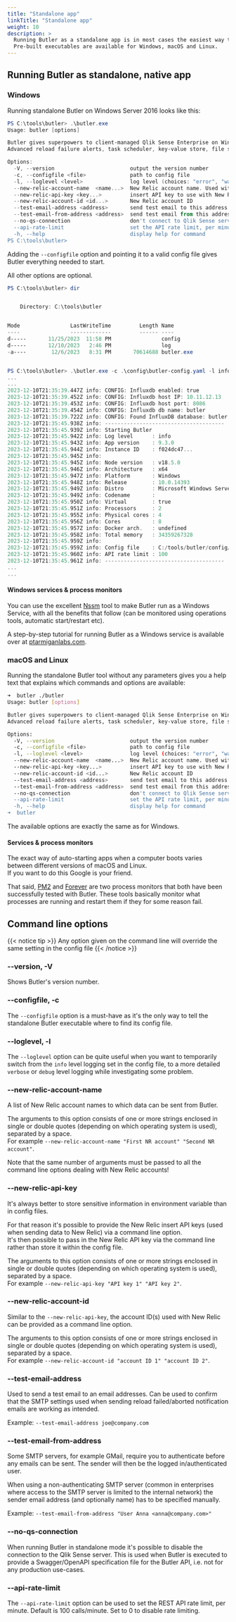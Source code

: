 ```yaml
---
title: "Standalone app"
linkTitle: "Standalone app"
weight: 10
description: >
  Running Butler as a standalone app is in most cases the easiest way to use Butler. <br>
  Pre-built executables are available for Windows, macOS and Linux.
---
```


<!-- {{% pageinfo %}}
This is a placeholder page that shows you how to use this template site.
{{% /pageinfo %}} -->

## Running Butler as standalone, native app

### Windows

Running standalone Butler on Windows Server 2016 looks like this:

```powershell
PS C:\tools\butler> .\butler.exe
Usage: butler [options]

Butler gives superpowers to client-managed Qlik Sense Enterprise on Windows!
Advanced reload failure alerts, task scheduler, key-value store, file system access and much more.

Options:
  -V, --version                        output the version number
  -c, --configfile <file>              path to config file
  -l, --loglevel <level>               log level (choices: "error", "warn", "info", "verbose", "debug", "silly")
  --new-relic-account-name  <name...>  New Relic account name. Used within Butler to differentiate between different target New Relic accounts
  --new-relic-api-key <key...>         insert API key to use with New Relic
  --new-relic-account-id <id...>       New Relic account ID
  --test-email-address <address>       send test email to this address. Used to verify email settings in the config file.
  --test-email-from-address <address>  send test email from this address. Only relevant when SMTP server allows from address to be set.
  --no-qs-connection                   don't connect to Qlik Sense server at all. Run in isolated mode
  --api-rate-limit                     set the API rate limit, per minute. Default is 100 calls/minute. Set to 0 to disable rate limiting.
  -h, --help                           display help for command
PS C:\tools\butler>
```

Adding the `--configfile` option and pointing it to a valid config file gives Butler everything needed to start.

All other options are optional.

```powershell
PS C:\tools\butler> dir


    Directory: C:\tools\butler


Mode                LastWriteTime         Length Name
----                -------------         ------ ----
d-----       11/25/2023  11:58 PM                config
d-----       12/10/2023   2:46 PM                log
-a----        12/6/2023   8:31 PM       70614688 butler.exe


PS C:\tools\butler> .\butler.exe -c .\config\butler-config.yaml -l info
...
...
2023-12-10T21:35:39.447Z info: CONFIG: Influxdb enabled: true
2023-12-10T21:35:39.452Z info: CONFIG: Influxdb host IP: 10.11.12.13
2023-12-10T21:35:39.453Z info: CONFIG: Influxdb host port: 8086
2023-12-10T21:35:39.454Z info: CONFIG: Influxdb db name: butler
2023-12-10T21:35:39.722Z info: CONFIG: Found InfluxDB database: butler
2023-12-10T21:35:45.938Z info: --------------------------------------
2023-12-10T21:35:45.939Z info: Starting Butler
2023-12-10T21:35:45.942Z info: Log level      : info
2023-12-10T21:35:45.943Z info: App version    : 9.3.0
2023-12-10T21:35:45.944Z info: Instance ID    : f024dc47...
2023-12-10T21:35:45.945Z info:
2023-12-10T21:35:45.945Z info: Node version   : v18.5.0
2023-12-10T21:35:45.946Z info: Architecture   : x64
2023-12-10T21:35:45.947Z info: Platform       : Windows
2023-12-10T21:35:45.948Z info: Release        : 10.0.14393
2023-12-10T21:35:45.949Z info: Distro         : Microsoft Windows Server 2016 Standard
2023-12-10T21:35:45.949Z info: Codename       :
2023-12-10T21:35:45.950Z info: Virtual        : true
2023-12-10T21:35:45.951Z info: Processors     : 2
2023-12-10T21:35:45.955Z info: Physical cores : 4
2023-12-10T21:35:45.956Z info: Cores          : 8
2023-12-10T21:35:45.957Z info: Docker arch.   : undefined
2023-12-10T21:35:45.958Z info: Total memory   : 34359267328
2023-12-10T21:35:45.959Z info:
2023-12-10T21:35:45.959Z info: Config file    : C:/tools/butler/config/butler-config.yaml
2023-12-10T21:35:45.960Z info: API rate limit : 100
2023-12-10T21:35:45.961Z info: --------------------------------------
...
...
```

#### Windows services & process monitors

You can use the excellent [Nssm](https://nssm.cc/) tool to make Butler run as a Windows Service, with all the benefits that follow (can be monitored using operations tools, automatic start/restart etc).

A step-by-step tutorial for running Butler as a Windows service is available over at [ptarmiganlabs.com](https://ptarmiganlabs.com/running-butler-tools-as-windows-services/).

### macOS and Linux

Running the standalone Butler tool without any parameters gives you a help text that explains which commands and options are available:

```bash
➜  butler ./butler
Usage: butler [options]

Butler gives superpowers to client-managed Qlik Sense Enterprise on Windows!
Advanced reload failure alerts, task scheduler, key-value store, file system access and much more.

Options:
  -V, --version                        output the version number
  -c, --configfile <file>              path to config file
  -l, --loglevel <level>               log level (choices: "error", "warn", "info", "verbose", "debug", "silly")
  --new-relic-account-name  <name...>  New Relic account name. Used within Butler to differentiate between different target New Relic accounts
  --new-relic-api-key <key...>         insert API key to use with New Relic
  --new-relic-account-id <id...>       New Relic account ID
  --test-email-address <address>       send test email to this address. Used to verify email settings in the config file.
  --test-email-from-address <address>  send test email from this address. Only relevant when SMTP server allows from address to be set.
  --no-qs-connection                   don't connect to Qlik Sense server at all. Run in isolated mode
  --api-rate-limit                     set the API rate limit, per minute. Default is 100 calls/minute. Set to 0 to disable rate limiting.
  -h, --help                           display help for command
➜  butler
```

The available options are exactly the same as for Windows.

#### Services & process monitors

The exact way of auto-starting apps when a computer boots varies between different versions of macOS and Linux.  
If you want to do this Google is your friend.

That said, [PM2](https://github.com/Unitech/pm2) and [Forever](https://github.com/foreverjs/forever) are two process monitors that both have been successfully tested with Butler. These tools basically monitor what processes are running and restart them if they for some reason fail.

## Command line options

{{< notice tip >}}
Any option given on the command line will override the same setting in the config file
{{< /notice >}}

### \-\-version, -V

Shows Butler's version number.

### \-\-configfile, -c

The `--configfile` option is a must-have as it's the only way to tell the standalone Butler executable where to find its config file.

### \-\-loglevel, -l

The `--loglevel` option can be quite useful when you want to temporarily switch from the `info` level logging set in the config file, to a more detailed `verbose` or `debug` level logging while investigating some problem.

### \-\-new-relic-account-name

A list of New Relic account names to which data can be sent from Butler.

The arguments to this option consists of one or more strings enclosed in single or double quotes (depending on which operating system is used), separated by a space.  
For example `--new-relic-account-name "First NR account" "Second NR account"`.

Note that the same number of arguments must be passed to all the command line options dealing with New Relic accounts!

### \-\-new-relic-api-key

It's always better to store sensitive information in environment variable than in config files.

For that reason it's possible to provide the New Relic insert API keys (used when sending data to New Relic) via a command line option.  
It's then possible to pass in the New Relic API key via the command line rather than store it within the config file.

The arguments to this option consists of one or more strings enclosed in single or double quotes (depending on which operating system is used), separated by a space.  
For example `--new-relic-api-key "API key 1" "API key 2"`.

### \-\-new-relic-account-id

Similar to the `--new-relic-api-key`, the account ID(s) used with New Relic can be provided as a command line option.

The arguments to this option consists of one or more strings enclosed in single or double quotes (depending on which operating system is used), separated by a space.  
For example `--new-relic-account-id "account ID 1" "account ID 2"`.

### \-\-test-email-address

Used to send a test email to an email addresses. Can be used to confirm that the SMTP settings used when sending reload failed/aborted notification emails are working as intended.

Example: `--test-email-address joe@company.com`

### \-\-test-email-from-address

Some SMTP servers, for example GMail, require you to authenticate before any emails can be sent. The sender will then be the logged in/authenticated user.

When using a non-authenticating SMTP server (common in enterprises where access to the SMTP server is limited to the internal network) the sender email address (and optionally name) has to be specified manually.

Example: `--test-email-from-address "User Anna <anna@company.com>"`

### \-\-no-qs-connection

When running Butler in standalone mode it's possible to disable the connection to the Qlik Sense server.
This is used when Butler is executed to provide a Swagger/OpenAPI specification file for the Butler API, i.e. not for any production use-cases.

### \-\-api-rate-limit

The `--api-rate-limit` option can be used to set the REST API rate limit, per minute. Default is 100 calls/minute. Set to 0 to disable rate limiting.
